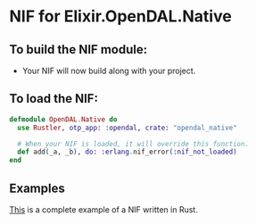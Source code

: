 # NIF for Elixir.OpenDAL.Native

## To build the NIF module:

- Your NIF will now build along with your project.

## To load the NIF:

```elixir
defmodule OpenDAL.Native do
  use Rustler, otp_app: :opendal, crate: "opendal_native"

  # When your NIF is loaded, it will override this function.
  def add(_a, _b), do: :erlang.nif_error(:nif_not_loaded)
end
```

## Examples

[This](https://github.com/rusterlium/NifIo) is a complete example of a NIF written in Rust.
